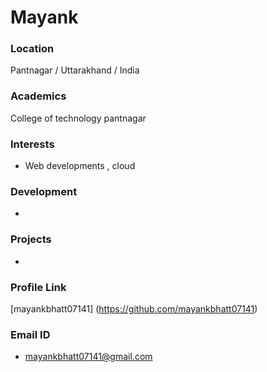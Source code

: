# Mayank

### Location

Pantnagar / Uttarakhand / India

### Academics

College of technology pantnagar

### Interests

- Web developments , cloud

### Development

-

### Projects

-

### Profile Link

[mayankbhatt07141] (https://github.com/mayankbhatt07141)

### Email ID

- mayankbhatt07141@gmail.com
